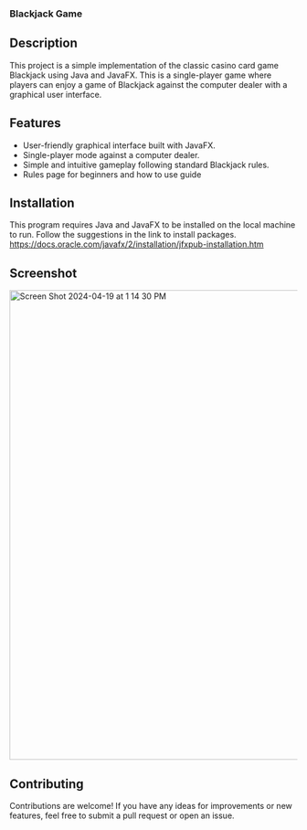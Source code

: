 ### Blackjack Game

## Description
This project is a simple implementation of the classic casino card game Blackjack using Java and JavaFX. 
This is a single-player game where players can enjoy a game of Blackjack against the computer dealer with a graphical user interface.

## Features
- User-friendly graphical interface built with JavaFX.
- Single-player mode against a computer dealer.
- Simple and intuitive gameplay following standard Blackjack rules.
- Rules page for beginners and how to use guide

## Installation
This program requires Java and JavaFX to be installed on the local machine to run.
Follow the suggestions in the link to install packages.
https://docs.oracle.com/javafx/2/installation/jfxpub-installation.htm

## Screenshot
<img width="822" alt="Screen Shot 2024-04-19 at 1 14 30 PM" src="https://github.com/fmassa1/blackjack/assets/105085626/18575432-5b3a-4020-bb8b-d52d5974a6cf">


## Contributing
Contributions are welcome! If you have any ideas for improvements or new features, feel free to submit a pull request or open an issue.
